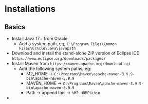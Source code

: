 # Installations

## Basics
- Install Java 17+ from Oracle
  - Add a system path, eg, `C:\Program Files\Common Files\Oracle\Java\javapath`
- Download and install the stand-alone ZIP version of Eclipse IDE `https://www.eclipse.org/downloads/packages/`
- Install Maven from `https://maven.apache.org/download.cgi`
  - Add the following system paths, eg:
    - M2_HOME -> `C:\Programs\Maven\apache-maven-3.9.9-bin\apache-maven-3.9.9`
    - MAVEN_HOME -> `C:\Programs\Maven\apache-maven-3.9.9-bin\apache-maven-3.9.9`
    - Path -> append this -> `%M2_HOME%\bin`
- 